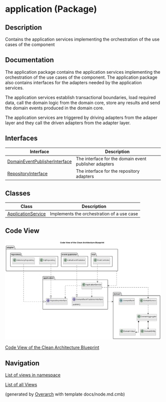 
# application (Package)
## Description
Contains the application services implementing the orchestration of the use
          cases of the component


## Documentation
The application package contains the application services implementing the orchestration
of the use cases of the component. The application package also contains interfaces
for the adapters needed by the application services.

The application services establish transactional boundaries, load required data,
call the domain logic from the domain core, store any results and send the
domain events produced in the domain core.
          
The application services are triggered by driving adapters from the adaper layer
and they call the driven adapters from the adapter layer.
## Interfaces
| Interface | Description |
|---|---|
| [DomainEventPublisherInterface](../../../../software-development/architecture/blueprint/clean-architecture/application/domain-event-publisher-interface.md)| The interface for the domain event publisher adapters |
| [RepositoryInterface](../../../../software-development/architecture/blueprint/clean-architecture/application/repository-interface.md)| The interface for the repository adapters |
## Classes
| Class | Description |
|---|---|
| [ApplicationService](../../../../software-development/architecture/blueprint/clean-architecture/application/application-service.md)| Implements the orchestration of a use case |

## Code View
![Code View of the Clean Architecture Blueprint](../../../../software-development/architecture/blueprint/clean-architecture/code-view.png)

[Code View of the Clean Architecture Blueprint](../../../../software-development/architecture/blueprint/clean-architecture/code-view.md)


## Navigation
[List of views in namespace](./views-in-namespace.md)

[List of all Views](../../../../views.md)


(generated by [Overarch](https://github.com/soulspace-org/overarch) with template docs/node.md.cmb)
